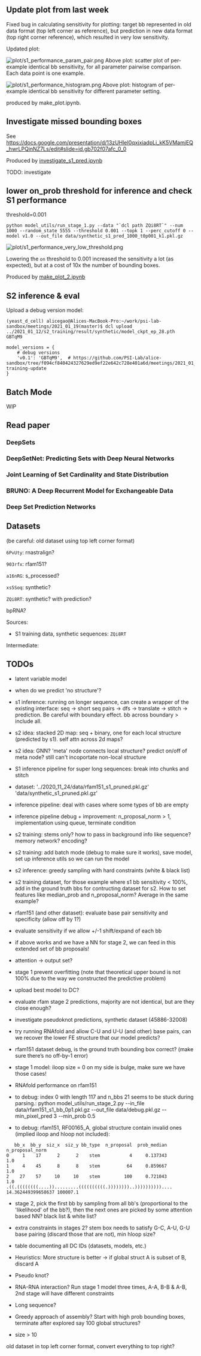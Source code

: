 

## Update plot from last week

Fixed bug in calculating sensitivity for plotting:
target bb represented in old data format (top left corner as reference),
but prediction in new data format (top right corner reference),
which resulted in very low sensitivity.

Updated plot:

![plot/s1_performance_param_pair.png](plot/s1_performance_param_pair.png)
Above plot: scatter plot of per-example identical bb sensitivity, for all parameter pairwise comparison.
Each data point is one example.

![plot/s1_performance_histogram.png](plot/s1_performance_histogram.png)
Above plot: histogram of per-example identical bb sensitivity for different parameter setting.


produced by make_plot.ipynb.


## Investigate missed bounding boxes

See https://docs.google.com/presentation/d/13zUHleI0qxjxiadpLi_kK5VMamjEQ_hwrLPQinNZ7Ls/edit#slide=id.gb702f07afc_0_0

Produced by [investigate_s1_pred.ipynb](investigate_s1_pred.ipynb)

TODO: investigate

## lower on_prob threshold for inference and check S1 performance

threshold=0.001

```
python model_utils/run_stage_1.py --data "`dcl path ZQi8RT`" --num 1000 --random_state 5555 --threshold 0.001 --topk 1 --perc_cutoff 0 --model v1.0 --out_file data/synthetic_s1_pred_1000_t0p001_k1.pkl.gz
```

![plot/s1_performance_very_low_threshold.png](plot/s1_performance_very_low_threshold.png)

Lowering the `on` threshold to 0.001 increased the sensitivity a lot (as expected),
but at a cost of 10x the number of bounding boxes.

Produced by [make_plot_2.ipynb](make_plot_2.ipynb)

## S2 inference & eval

Upload a debug version model:

```
(yeast_d_cell) alicegao@Alices-MacBook-Pro:~/work/psi-lab-sandbox/meetings/2021_01_19(master)$ dcl upload ../2021_01_12/s2_training/result/synthetic/model_ckpt_ep_28.pth
GBTqM9
```

```
model_versions = {
    # debug versions
    'v0.1': 'GBTqM9',  # https://github.com/PSI-Lab/alice-sandbox/tree/f094cf840424327629ed9ef22e642c728e401a6d/meetings/2021_01_12#s2-training-update
}
```

## Batch Mode

WIP

## Read paper

### DeepSets

### DeepSetNet: Predicting Sets with Deep Neural Networks

### Joint Learning of Set Cardinality and State Distribution

### BRUNO: A Deep Recurrent Model for Exchangeable Data


### Deep Set Prediction Networks

## Datasets

(be careful: old dataset using top left corner format)

`6PvUty`: rnastralign?

`903rfx`: rfam151?

`a16nRG`: s_processed?

`xs5Soq`: synthetic?

`ZQi8RT`: synthetic? with prediction?

bpRNA?

Sources:

- S1 training data, synthetic sequences: `ZQi8RT`


Intermediate:


## TODOs

- latent variable model

- when do we predict 'no structure'?

- s1 inference: running on longer sequence, can create a wrapper of the existing interface:
seq -> short seq pairs -> dfs -> translate -> stitch -> prediction. Be careful with boundary effect.
bb across boundary > include all.

- s2 idea: stacked 2D map: seq + binary, one for each local structure (predicted by s1). self attn across 2d maps?

- s2 idea: GNN? 'meta' node connects local structure? predict on/off of meta node? still can't incoportate non-local structure

- S1 inference pipeline for super long sequences: break into chunks and stitch

- dataset: '../2020_11_24/data/rfam151_s1_pruned.pkl.gz'  'data/synthetic_s1_pruned.pkl.gz'

- inference pipeline: deal with cases where some types of bb are empty

- inference pipeline debug + improvement: n_proposal_norm > 1, implementation using queue, terminate condition

- s2 training: stems only? how to pass in background info like sequence? memory network? encoding?

- s2 training: add batch mode (debug to make sure it works), save model, set up inference utils so we can run the model

- s2 inference: greedy sampling with hard constraints (white & black list)

- s2 training dataset, for those example where s1 bb sensitivity < 100%, add in the ground truth bbs for contructing dataset for s2.
How to set features like median_prob and n_proposal_norm? Average in the same example?

- rfam151 (and other dataset): evaluate base pair sensitivity and specificity (allow off by 1?)

- evaluate sensitivity if we allow +/-1 shift/expand of each bb

- if above works and we have a NN for stage 2, we can feed in this extended set of bb proposals!

- attention -> output set?

- stage 1 prevent overfitting (note that theoretical upper bound is not 100% due to the way we constructed the predictive problem)

- upload best model to DC?

- evaluate rfam stage 2 predictions, majority are not identical, but are they close enough?

- investigate pseudoknot predictions, synthetic dataset (45886-32008)

- try running RNAfold and allow C-U and U-U (and other) base pairs, can we recover the lower FE structure that our model predicts?

- rfam151 dataset debug, is the ground truth bounding box correct? (make sure there’s no off-by-1 error)

- stage 1 model: iloop size = 0 on my side is bulge, make sure we have those cases!

- RNAfold performance on rfam151

- to debug: index 0 with length 117 and n_bbs 21 seems to be stuck during parsing.: python model_utils/run_stage_2.py --in_file data/rfam151_s1_bb_0p1.pkl.gz --out_file data/debug.pkl.gz --min_pixel_pred 3 --min_prob 0.5

- to debug: rfam151, RF00165_A, global structure contain invalid ones (implied iloop and hloop not included):
```
   bb_x  bb_y  siz_x  siz_y bb_type  n_proposal  prob_median  n_proposal_norm
0     1    17      2      2    stem           4     0.137343              1.0
1     4    45      8      8    stem          64     0.859667              1.0
2    27    57     10     10    stem         100     0.721043              1.0
.((.((((((((....)).........((((((((((.))))))))..)))))))))).... 14.362449399658637 100007.1
```

- stage 2, pick the first bb by sampling from all bb's (proportional to the 'likelihood' of the bb?),
then the next ones are picked by some attention based NN? black list & white list?

- extra constraints in stages 2? stem box needs to satisfy G-C, A-U, G-U base pairing (discard those that are not),
min hloop size?

- table documenting all DC IDs (datasets, models, etc.)


- Heuristics: More structure is better -> if global struct A is subset of B, discard A

- Pseudo knot?

- RNA-RNA interaction? Run stage 1 model three times, A-A, B-B & A-B, 2nd stage will have different constraints

- Long sequence?

- Greedy approach of assembly? Start with high prob bounding boxes, terminate after explored say 100 global structures?

- size > 10






old dataset in top left corner format, convert everything to top right?
